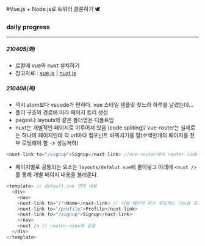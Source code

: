 #Vue.js + Node.js로 트위터 클론하기 🕊


### daily progress
***
##### 210405(화)
* 로컬에 vue와 nuxt 설치하기
* 참고자료 : [vue.js](https://kr.vuejs.org/v2/guide/index.html) | [nuxt.js](https://ko.nuxtjs.org/)

##### 210408(목)
* 역시 atom보다 vscode가 편하다. vue 스타일 템플릿 찾느라 하루를 날렸는데...
* 폴더 구조와 경로에 따라 페이지 트리 생성
* pages나 layouts와 같은 폴더명은 디폴트임
* nuxt는 개별적인 페이지로 이루어져 있음 (code spliting)/ vue-router는 실제로는 하나의 페이지인데 각 url마다 컴포넌트 바꿔치기를 함(수백만개의 페이지를 전부 로딩해야 함 -> 성능저하)

```vue.js
<nuxt-link to="/signup">Signup</nuxt-link> //vue-router에서 router-link와 같음
```

* 페이지별로 공통되는 요소는 `layouts/defalut.vue`에 몰아넣고 아래애 `<nuxt />`를 통해 개별 페이지 내용을 불러온다.

```vue.js
<template> // default.vue 안의 내용
  <div>
    <nav>
    <nuxt-link to="/">Home</nuxt-link> // 다음 페이지 미리 로딩하는 기능을 포함 router-link 말고 이거 사용
    <nuxt-link to="/profile">Profile</nuxt-link>
    <nuxt-link to="/signup">Signup</nuxt-link>
    </nav>
    <nuxt /> // router-view와 같음
  </div>
</template>
```